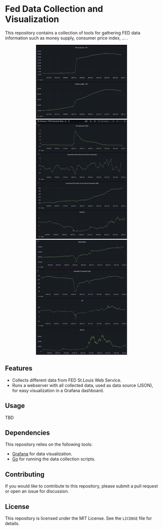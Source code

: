 # Fed Data Collection and Visualization

This repository contains a collection of tools for gathering FED data information such as money supply, consumer price index, ... .

<p align="center"><img src="demo.png" width="300"><img src="demo2.png" width="300"><img src="demo3.png" width="300"></p>

## Features

- Collects different data from FED St.Louis Web Service.
- Runs a webserver with all collected data, used as data source (JSON), for easy visualization in a Grafana dashboard.

## Usage

TBD

## Dependencies

This repository relies on the following tools:

- [Grafana](https://grafana.com/) for data visualization.
- [Go](https://golang.org/) for running the data collection scripts.

## Contributing

If you would like to contribute to this repository, please submit a pull request or open an issue for discussion.

## License

This repository is licensed under the MIT License. See the `LICENSE` file for details.

